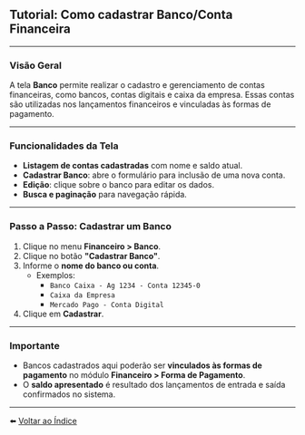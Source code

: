## Tutorial: Como cadastrar Banco/Conta Financeira

---

### Visão Geral

A tela **Banco** permite realizar o cadastro e gerenciamento de contas financeiras, como bancos, contas digitais e caixa da empresa. Essas contas são utilizadas nos lançamentos financeiros e vinculadas às formas de pagamento.

---

### Funcionalidades da Tela

- **Listagem de contas cadastradas** com nome e saldo atual.
- **Cadastrar Banco**: abre o formulário para inclusão de uma nova conta.
- **Edição**: clique sobre o banco para editar os dados.
- **Busca e paginação** para navegação rápida.

---

### Passo a Passo: Cadastrar um Banco

1. Clique no menu **Financeiro > Banco**.
2. Clique no botão **"Cadastrar Banco"**.
3. Informe o **nome do banco ou conta**.
   - Exemplos:
     - `Banco Caixa - Ag 1234 - Conta 12345-0`
     - `Caixa da Empresa`
     - `Mercado Pago - Conta Digital`
4. Clique em **Cadastrar**.

---

### Importante

- Bancos cadastrados aqui poderão ser **vinculados às formas de pagamento** no módulo **Financeiro > Forma de Pagamento**.
- O **saldo apresentado** é resultado dos lançamentos de entrada e saída confirmados no sistema.

---

⬅️ [Voltar ao Índice](./1.1_Indice.md)
